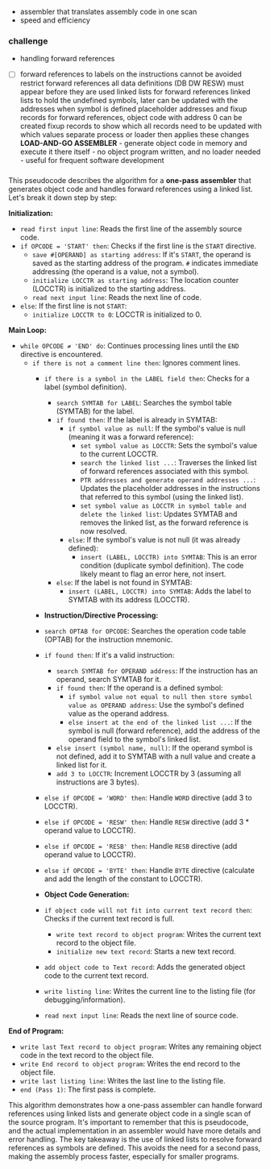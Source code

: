 - assembler that translates assembly code in one scan
- speed and efficiency


### challenge
- handling forward references
- [ ] forward references to labels on the instructions cannot be avoided
		restrict forward references
		  all data definitions (DB DW RESW) must appear before they are used
		linked lists for forward references
			linked lists to hold the undefined symbols, later can be updated with the addresses when symbol is defined
		placeholder addresses and fixup records
			for forward references, object code with address 0 can be created
			fixup records to show which all records need to be updated with which values
			separate process or loader then applies these changes
		**LOAD-AND-GO ASSEMBLER**
			- generate object code in memory and execute it there itself
			- no object program written, and no loader needed
			- useful for frequent software development


### 
This pseudocode describes the algorithm for a **one-pass assembler** that generates object code and handles forward references using a linked list. Let's break it down step by step:

**Initialization:**

* `read first input line`: Reads the first line of the assembly source code.
* `if OPCODE = 'START' then`: Checks if the first line is the `START` directive.
    * `save #[OPERAND] as starting address`: If it's `START`, the operand is saved as the starting address of the program.  `#` indicates immediate addressing (the operand is a value, not a symbol).
    * `initialize LOCCTR as starting address`: The location counter (LOCCTR) is initialized to the starting address.
    * `read next input line`: Reads the next line of code.
* `else`: If the first line is not `START`:
    * `initialize LOCCTR to 0`: LOCCTR is initialized to 0.

**Main Loop:**

* `while OPCODE ≠ 'END' do`:  Continues processing lines until the `END` directive is encountered.
    * `if there is not a comment line then`:  Ignores comment lines.
        * `if there is a symbol in the LABEL field then`: Checks for a label (symbol definition).
            * `search SYMTAB for LABEL`: Searches the symbol table (SYMTAB) for the label.
            * `if found then`: If the label is already in SYMTAB:
                * `if symbol value as null`: If the symbol's value is null (meaning it was a forward reference):
                    * `set symbol value as LOCCTR`: Sets the symbol's value to the current LOCCTR.
                    * `search the linked list ...`: Traverses the linked list of forward references associated with this symbol.
                    * `PTR addresses and generate operand addresses ...`: Updates the placeholder addresses in the instructions that referred to this symbol (using the linked list).
                    * `set symbol value as LOCCTR in symbol table and delete the linked list`:  Updates SYMTAB and removes the linked list, as the forward reference is now resolved.
                * `else`: If the symbol's value is not null (it was already defined):
                    * `insert (LABEL, LOCCTR) into SYMTAB`:  This is an error condition (duplicate symbol definition). The code likely meant to flag an error here, not insert.
            * `else`: If the label is not found in SYMTAB:
                * `insert (LABEL, LOCCTR) into SYMTAB`: Adds the label to SYMTAB with its address (LOCCTR).

        * **Instruction/Directive Processing:**
        * `search OPTAB for OPCODE`: Searches the operation code table (OPTAB) for the instruction mnemonic.
        * `if found then`: If it's a valid instruction:
            * `search SYMTAB for OPERAND address`: If the instruction has an operand, search SYMTAB for it.
            * `if found then`: If the operand is a defined symbol:
                * `if symbol value not equal to null then store symbol value as OPERAND address`:  Use the symbol's defined value as the operand address.
                * `else insert at the end of the linked list ...`: If the symbol is null (forward reference), add the address of the operand field to the symbol's linked list.
            * `else insert (symbol name, null)`:  If the operand symbol is not defined, add it to SYMTAB with a null value and create a linked list for it.
            * `add 3 to LOCCTR`: Increment LOCCTR by 3 (assuming all instructions are 3 bytes).
        * `else if OPCODE = 'WORD' then`: Handle `WORD` directive (add 3 to LOCCTR).
        * `else if OPCODE = 'RESW' then`: Handle `RESW` directive (add 3 * operand value to LOCCTR).
        * `else if OPCODE = 'RESB' then`: Handle `RESB` directive (add operand value to LOCCTR).
        * `else if OPCODE = 'BYTE' then`: Handle `BYTE` directive (calculate and add the length of the constant to LOCCTR).

        * **Object Code Generation:**
        * `if object code will not fit into current text record then`: Checks if the current text record is full.
            * `write text record to object program`: Writes the current text record to the object file.
            * `initialize new text record`: Starts a new text record.
        * `add object code to Text record`: Adds the generated object code to the current text record.

        * `write listing line`: Writes the current line to the listing file (for debugging/information).
        * `read next input line`: Reads the next line of source code.


**End of Program:**

* `write last Text record to object program`: Writes any remaining object code in the text record to the object file.
* `write End record to object program`: Writes the end record to the object file.
* `write last listing line`: Writes the last line to the listing file.
* `end (Pass 1)`:  The first pass is complete.


This algorithm demonstrates how a one-pass assembler can handle forward references using linked lists and generate object code in a single scan of the source program.  It's important to remember that this is pseudocode, and the actual implementation in an assembler would have more details and error handling.  The key takeaway is the use of linked lists to resolve forward references as symbols are defined.  This avoids the need for a second pass, making the assembly process faster, especially for smaller programs.

